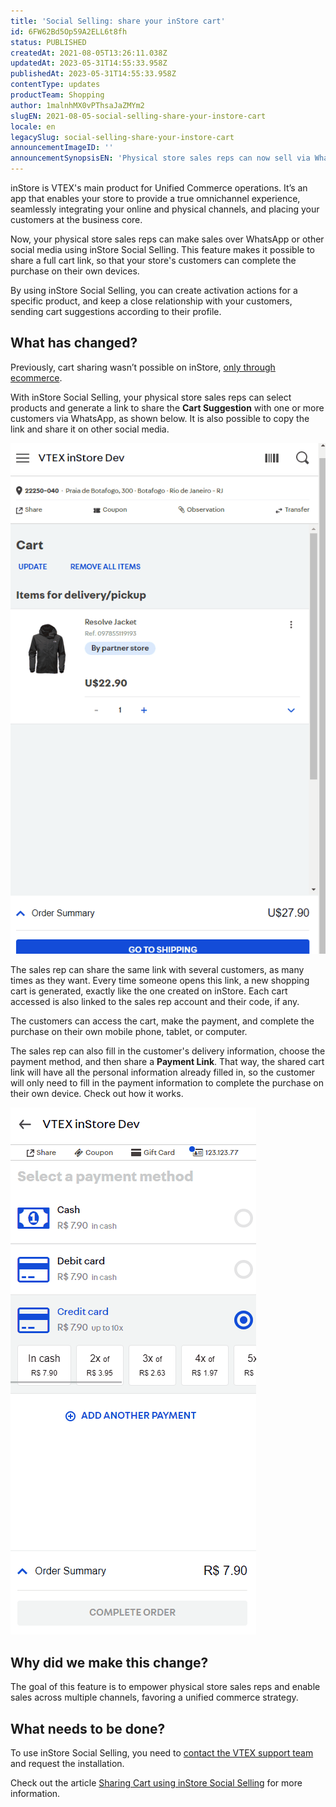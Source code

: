 ```yaml
---
title: 'Social Selling: share your inStore cart'
id: 6FW62Bd5Op59A2ELL6t8fh
status: PUBLISHED
createdAt: 2021-08-05T13:26:11.038Z
updatedAt: 2023-05-31T14:55:33.958Z
publishedAt: 2023-05-31T14:55:33.958Z
contentType: updates
productTeam: Shopping
author: 1malnhMX0vPThsaJaZMYm2
slugEN: 2021-08-05-social-selling-share-your-instore-cart
locale: en
legacySlug: social-selling-share-your-instore-cart
announcementImageID: ''
announcementSynopsisEN: 'Physical store sales reps can now sell via WhatsApp or social media using inStore Social Selling.'
---
```


inStore is VTEX's main product for Unified Commerce operations. It’s an app that enables your store to provide a true omnichannel experience, seamlessly integrating your online and physical channels, and placing your customers at the business core.

Now, your physical store sales reps can make sales over WhatsApp or other social media using inStore Social Selling. This feature makes it possible to share a full cart link, so that your store's customers can complete the purchase on their own devices.

By using inStore Social Selling, you can create activation actions for a specific product, and keep a close relationship with your customers, sending cart suggestions according to their profile.

## What has changed?

Previously, cart sharing wasn’t possible on inStore, [only through ecommerce](https://help.vtex.com/en/tutorial/how-to-use-the-shareable-cart-app--3ePPpkmeZ96GXbeIoGZbTN).

With inStore Social Selling, your physical store sales reps can select products and generate a link to share the **Cart Suggestion** with one or more customers via WhatsApp, as shown below. It is also possible to copy the link and share it on other social media.

![socialselling-EN2](https://raw.githubusercontent.com/vtexdocs/help-center-content/refs/heads/main/docs/en/announcements/2021-08-05-social-selling-share-your-instore-cart_1.gif)

The sales rep can share the same link with several customers, as many times as they want. Every time someone opens this link, a new shopping cart is generated, exactly like the one created on inStore. Each cart accessed is also linked to the sales rep account and their code, if any.

The customers can access the cart, make the payment, and complete the purchase on their own mobile phone, tablet, or computer.

The sales rep can also fill in the customer's delivery information, choose the payment method, and then share a **Payment Link**. That way, the shared cart link will have all the personal information already filled in, so the customer will only need to fill in the payment information to complete the purchase on their own device.  Check out how it works.

![paymentlink EN](https://raw.githubusercontent.com/vtexdocs/help-center-content/refs/heads/main/docs/en/announcements/2021-08-05-social-selling-share-your-instore-cart_2.gif)

## Why did we make this change?

The goal of this feature is to empower physical store sales reps and enable sales across multiple channels, favoring a unified commerce strategy.

## What needs to be done?

To use inStore Social Selling, you need to [contact the VTEX support team](https://support.vtex.com/hc/pt-br/requests) and request the installation.

Check out the article [Sharing Cart using inStore Social Selling](https://help.vtex.com/en/tracks/instore-usando-o-app--4BYzQIwyOHvnmnCYQgLzdr/6deiffo22iKkY27PkfstXy) for more information.
